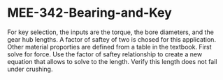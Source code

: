 # MEE-342-Bearing-and-Key

For key selection, the inputs are the torque, the bore diameters, and the gear hub lengths. 
A factor of saftey of two is chosed for this application. 
Other material proporties are defined from a table in the textbook. 
First solve for force. 
Use the factor of saftey relationship to create a new equation that allows to solve to the length. 
Verify this length does not fail under crushing. 
